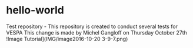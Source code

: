 # hello-world
Test repository - This repository is created to conduct several tests for VESPA
This change is made by Michel Gangloff on Thursday October 27th
!Image Tutorial](IMG/image2016-10-20 3-9-7.png)
